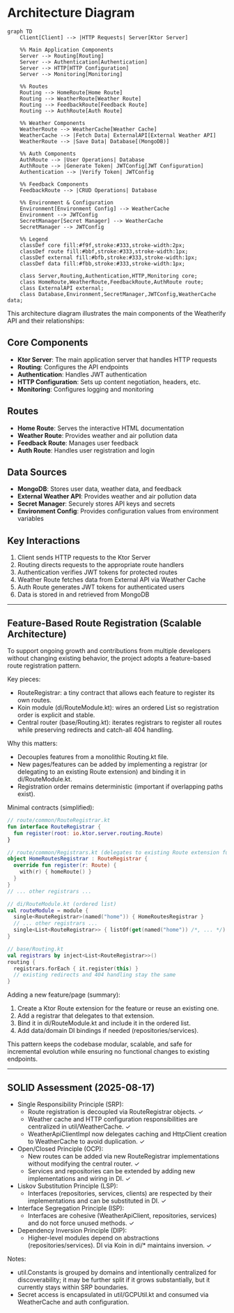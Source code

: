 # Architecture Diagram

```mermaid
graph TD
    Client[Client] --> |HTTP Requests| Server[Ktor Server]
    
    %% Main Application Components
    Server --> Routing[Routing]
    Server --> Authentication[Authentication]
    Server --> HTTP[HTTP Configuration]
    Server --> Monitoring[Monitoring]
    
    %% Routes
    Routing --> HomeRoute[Home Route]
    Routing --> WeatherRoute[Weather Route]
    Routing --> FeedbackRoute[Feedback Route]
    Routing --> AuthRoute[Auth Route]
    
    %% Weather Components
    WeatherRoute --> WeatherCache[Weather Cache]
    WeatherCache --> |Fetch Data| ExternalAPI[External Weather API]
    WeatherRoute --> |Save Data| Database[(MongoDB)]
    
    %% Auth Components
    AuthRoute --> |User Operations| Database
    AuthRoute --> |Generate Token| JWTConfig[JWT Configuration]
    Authentication --> |Verify Token| JWTConfig
    
    %% Feedback Components
    FeedbackRoute --> |CRUD Operations| Database
    
    %% Environment & Configuration
    Environment[Environment Config] --> WeatherCache
    Environment --> JWTConfig
    SecretManager[Secret Manager] --> WeatherCache
    SecretManager --> JWTConfig
    
    %% Legend
    classDef core fill:#f9f,stroke:#333,stroke-width:2px;
    classDef route fill:#bbf,stroke:#333,stroke-width:1px;
    classDef external fill:#bfb,stroke:#333,stroke-width:1px;
    classDef data fill:#fbb,stroke:#333,stroke-width:1px;
    
    class Server,Routing,Authentication,HTTP,Monitoring core;
    class HomeRoute,WeatherRoute,FeedbackRoute,AuthRoute route;
    class ExternalAPI external;
    class Database,Environment,SecretManager,JWTConfig,WeatherCache data;
```

This architecture diagram illustrates the main components of the Weatherify API and their
relationships:

## Core Components

- **Ktor Server**: The main application server that handles HTTP requests
- **Routing**: Configures the API endpoints
- **Authentication**: Handles JWT authentication
- **HTTP Configuration**: Sets up content negotiation, headers, etc.
- **Monitoring**: Configures logging and monitoring

## Routes

- **Home Route**: Serves the interactive HTML documentation
- **Weather Route**: Provides weather and air pollution data
- **Feedback Route**: Manages user feedback
- **Auth Route**: Handles user registration and login

## Data Sources

- **MongoDB**: Stores user data, weather data, and feedback
- **External Weather API**: Provides weather and air pollution data
- **Secret Manager**: Securely stores API keys and secrets
- **Environment Config**: Provides configuration values from environment variables

## Key Interactions

1. Client sends HTTP requests to the Ktor Server
2. Routing directs requests to the appropriate route handlers
3. Authentication verifies JWT tokens for protected routes
4. Weather Route fetches data from External API via Weather Cache
5. Auth Route generates JWT tokens for authenticated users
6. Data is stored in and retrieved from MongoDB

---

## Feature-Based Route Registration (Scalable Architecture)

To support ongoing growth and contributions from multiple developers without changing existing
behavior, the project adopts a feature-based route registration pattern.

Key pieces:

- RouteRegistrar: a tiny contract that allows each feature to register its own routes.
- Koin module (di/RouteModule.kt): wires an ordered List<RouteRegistrar> so registration order is
  explicit and stable.
- Central router (base/Routing.kt): iterates registrars to register all routes while preserving
  redirects and catch-all 404 handling.

Why this matters:

- Decouples features from a monolithic Routing.kt file.
- New pages/features can be added by implementing a registrar (or delegating to an existing Route
  extension) and binding it in di/RouteModule.kt.
- Registration order remains deterministic (important if overlapping paths exist).

Minimal contracts (simplified):

```kotlin
// route/common/RouteRegistrar.kt
fun interface RouteRegistrar {
  fun register(root: io.ktor.server.routing.Route)
}

// route/common/Registrars.kt (delegates to existing Route extension functions)
object HomeRoutesRegistrar : RouteRegistrar {
  override fun register(r: Route) {
    with(r) { homeRoute() }
  }
}
// ... other registrars ...

// di/RouteModule.kt (ordered list)
val routeModule = module {
  single<RouteRegistrar>(named("home")) { HomeRoutesRegistrar }
  // ... other registrars ...
  single<List<RouteRegistrar>> { listOf(get(named("home")) /*, ... */) }
}

// base/Routing.kt
val registrars by inject<List<RouteRegistrar>>()
routing {
  registrars.forEach { it.register(this) }
  // existing redirects and 404 handling stay the same
}
```

Adding a new feature/page (summary):

1) Create a Ktor Route extension for the feature or reuse an existing one.
2) Add a registrar that delegates to that extension.
3) Bind it in di/RouteModule.kt and include it in the ordered list.
4) Add data/domain DI bindings if needed (repositories/services).

This pattern keeps the codebase modular, scalable, and safe for incremental evolution while ensuring
no functional changes to existing endpoints.

---

## SOLID Assessment (2025-08-17)

- Single Responsibility Principle (SRP):
  - Route registration is decoupled via RouteRegistrar objects. ✓
  - Weather cache and HTTP configuration responsibilities are centralized in util/WeatherCache. ✓
  - WeatherApiClientImpl now delegates caching and HttpClient creation to WeatherCache to avoid
    duplication. ✓
- Open/Closed Principle (OCP):
  - New routes can be added via new RouteRegistrar implementations without modifying the central
    router. ✓
  - Services and repositories can be extended by adding new implementations and wiring in DI. ✓
- Liskov Substitution Principle (LSP):
  - Interfaces (repositories, services, clients) are respected by their implementations and can be
    substituted in DI. ✓
- Interface Segregation Principle (ISP):
  - Interfaces are cohesive (WeatherApiClient, repositories, services) and do not force unused
    methods. ✓
- Dependency Inversion Principle (DIP):
  - Higher-level modules depend on abstractions (repositories/services). DI via Koin in di/*
    maintains inversion. ✓

Notes:

- util.Constants is grouped by domains and intentionally centralized for discoverability; it may be
  further split if it grows substantially, but it currently stays within SRP boundaries.
- Secret access is encapsulated in util/GCPUtil.kt and consumed via WeatherCache and auth
  configuration.
